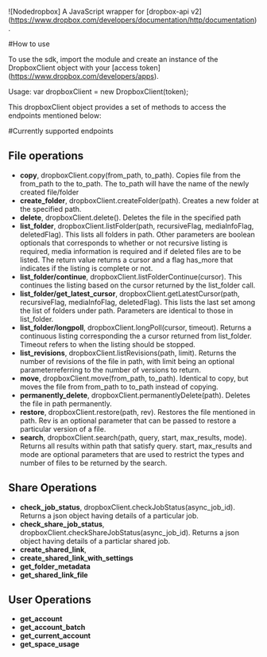 ![Nodedropbox]
A JavaScript wrapper for [dropbox-api v2] (https://www.dropbox.com/developers/documentation/http/documentation).

#How to use

To use the sdk, import the module and create an instance of the DropboxClient object with your [access token] (https://www.dropbox.com/developers/apps).

Usage: var dropboxClient = new DropboxClient(token);

This dropboxClient object provides a set of methods to access the endpoints mentioned below:

#Currently supported endpoints
## File operations
- **copy**, dropboxClient.copy(from_path, to_path). Copies file from the from_path to the to_path. The to_path will have the name of the newly created file/folder
- **create_folder**, dropboxClient.createFolder(path). Creates a new folder at the specified path.
- **delete**, dropboxClient.delete(). Deletes the file in the specified path
- **list_folder**, dropboxClient.listFolder(path, recursiveFlag, mediaInfoFlag, deletedFlag). This lists all folders in path. Other parameters are boolean optionals that corresponds to whether or not recursive listing is required, media information is required and if deleted files are to be listed. The return value returns a cursor and a flag has_more that indicates if the listing is complete or not.
- **list_folder/continue**, dropboxClient.listFolderContinue(cursor). This continues the listing based on the cursor returned by the list_folder call.
- **list_folder/get_latest_cursor**, dropboxClient.getLatestCursor(path, recursiveFlag, mediaInfoFlag, deletedFlag). This lists the last set among the list of folders under path. Parameters are identical to those in list_folder.
- **list_folder/longpoll**, dropboxClient.longPoll(cursor, timeout). Returns a continuous listing corresponding the a cursor returned from list_folder. Timeout refers to when the listing should be stopped.
- **list_revisions**, dropboxClient.listRevisions(path, limit). Returns the number of revisions of the file in path, with limit being an optional parameterreferring to the number of versions to return.
- **move**, dropboxClient.move(from_path, to_path). Identical to copy, but moves the file from from_path to to_path instead of copying.
- **permanently_delete**, dropboxClient.permanentlyDelete(path). Deletes the file in path permanently.
- **restore**, dropboxClient.restore(path, rev). Restores the file mentioned in path. Rev is an optional parameter that can be passed to restore a particular version of a file.
- **search**, dropboxClient.search(path, query, start, max_results, mode). Returns all results within path that satisfy query. start, max_results and mode are optional parameters that are used to restrict the types and number of files to be returned by the search.

## Share Operations
- **check_job_status**, dropboxClient.checkJobStatus(async_job_id). Returns a json object having details of a particular job.
- **check_share_job_status**, dropboxClient.checkShareJobStatus(async_job_id). Returns a json object having details of a particlar shared job.
- **create_shared_link**, 
- **create_shared_link_with_settings**
- **get_folder_metadata**
- **get_shared_link_file**

## User Operations
- **get_account**
- **get_account_batch**
- **get_current_account**
- **get_space_usage**


